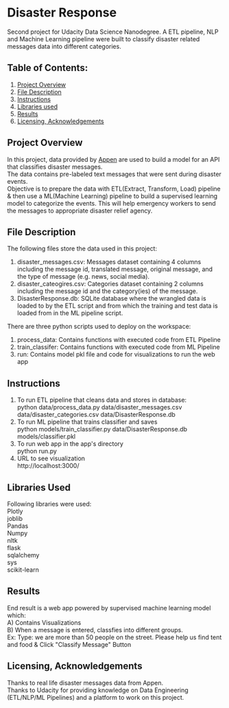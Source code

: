 # Disaster Response
Second project for Udacity Data Science Nanodegree. A ETL pipeline, NLP and Machine Learning pipeline were built to classify disaster related messages data into different categories.

## **Table of Contents:**
1. [Project Overview](README.md#project-Overview)
2. [File Description](README.md#file-description)
3. [Instructions](README.md#Instructions)
4. [Libraries used](README.md#libraries-used)
5. [Results](README.md#results)
6. [Licensing, Acknowledgements](README.md#licensing-acknowledgements)

## **Project Overview**<br/>

In this project, data provided by [Appen](https://appen.com/) are used to build a model for an API that classifies disaster messages. <br/>
The data contains pre-labeled text messages that were sent during disaster events. <br/>
Objective is to prepare the data with ETL(Extract, Transform, Load) pipeline & then use a ML(Machine Learning) pipeline to build a supervised learning model to categorize the events. This will help emergency workers to send the messages to appropriate disaster relief agency.

## **File Description**<br/>

The following files store the data used in this project:
1) disaster_messages.csv: Messages dataset containing 4 columns including the message id, translated message, original message, and the type of message (e.g. news, social media).<br/>
2) disaster_cateogires.csv: Categories dataset containing 2 columns including the message id and the category(ies) of the message.<br/>
3) DisasterResponse.db: SQLite database where the wrangled data is loaded to by the ETL script and from which the training and test data is loaded from in the ML pipeline script.<br/>

There are three python scripts used to deploy on the workspace:<br/>
1) process_data: Contains functions with executed code from ETL Pipeline<br/>
2) train_classifer: Contains functions with executed code from ML Pipeline<br/>
3) run: Contains model pkl file and code for visualizations to run the web app<br/>

## **Instructions**<br/>

1) To run ETL pipeline that cleans data and stores in database:<br/>
python data/process_data.py data/disaster_messages.csv data/disaster_categories.csv data/DisasterResponse.db<br/>
2) To run ML pipeline that trains classifier and saves<br/>
python models/train_classifier.py data/DisasterResponse.db models/classifier.pkl<br/>
3) To run web app in the app's directory<br/>
python run.py<br/>
4) URL to see visualization<br/>
http://localhost:3000/<br/>


## **Libraries Used**<br/>

Following libraries were used:<br/>
Plotly<br/>
joblib<br/>
Pandas<br/>
Numpy<br/>
nltk<br/>
flask<br/>
sqlalchemy<br/>
sys<br/>
scikit-learn<br/>

## **Results**<br/>
End result is a web app powered by supervised machine learning model which:<br/>
A) Contains Visualizations<br/>
B) When a message is entered, classfies into different groups.<br/>
Ex: Type:  we are more than 50 people on the street. Please help us find tent and food & Click "Classify Message" Button<br/>

## **Licensing, Acknowledgements**<br/>
Thanks to real life disaster messages data from Appen.<br/>
Thanks to Udacity for providing knowledge on Data Engineering (ETL/NLP/ML Pipelines) and a platform to work on this project.<br/>
